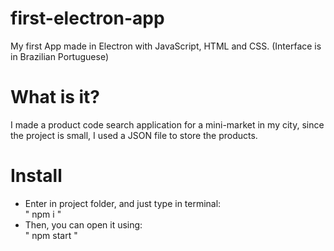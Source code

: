 # first-electron-app
My first App made in Electron with JavaScript, HTML and CSS. (Interface is in Brazilian Portuguese)

# What is it?
I made a product code search application for a mini-market in my city, since the project is small, I used a JSON file to store the products.
# Install
- Enter in project folder, and just type in terminal:  
" npm i "  
- Then, you can open it using:  
" npm start "
